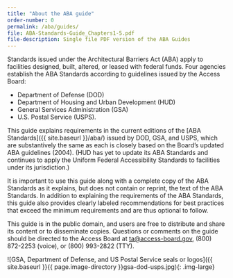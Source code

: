 ```yaml
---
title: "About the ABA guide"
order-number: 0
permalink: /aba/guides/
file: ABA-Standards-Guide_Chapters1-5.pdf
file-description: Single file PDF version of the ABA Guides
---
```

Standards issued under the Architectural Barriers Act (ABA) apply to facilities designed, built, altered, or leased with federal funds. Four agencies establish the ABA Standards according to guidelines issued by the Access Board:

-   Department of Defense (DOD)
-   Department of Housing and Urban Development (HUD)
-   General Services Administration (GSA)
-   U.S. Postal Service (USPS).

This guide explains requirements in the current editions of the [ABA Standards]({{ site.baseurl }}/aba/) issued by DOD, GSA, and USPS, which are substantively the same as each is closely based on the Board’s updated ABA guidelines (2004). (HUD has yet to update its ABA Standards and continues to apply the Uniform Federal Accessibility Standards to facilities under its jurisdiction.)

It is important to use this guide along with a complete copy of the ABA Standards as it explains, but does not contain or reprint, the text of the ABA Standards. In addition to explaining the requirements of the ABA Standards, this guide also provides clearly labeled recommendations for best practices that exceed the minimum requirements and are thus optional to follow.

This guide is in the public domain, and users are free to distribute and share its content or to disseminate copies. Questions or comments on the guide should be directed to the Access Board at [ta@access-board.gov]( ta@access-board.gov), (800) 872-2253 (voice), or (800) 993-2822 (TTY).

![GSA, Department of Defense, and US Postal Service seals or logos]({{ site.baseurl }}{{ page.image-directory }}gsa-dod-usps.jpg){: .img-large}
